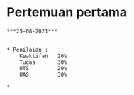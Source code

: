 # Pertemuan pertama
    ***25-08-2021*** 


    * Penilaian : 
        Keaktifan   20%
        Tugas       30%
        UTS         20%
        UAS         30% 

    *    
